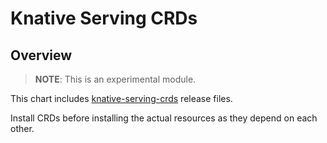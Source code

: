 # Knative Serving CRDs

## Overview

>**NOTE**: This is an experimental module.

This chart includes [knative-serving-crds](https://github.com/knative/docs/tree/master/docs/serving) release files.

Install CRDs before installing the actual resources as they depend on each other. 
